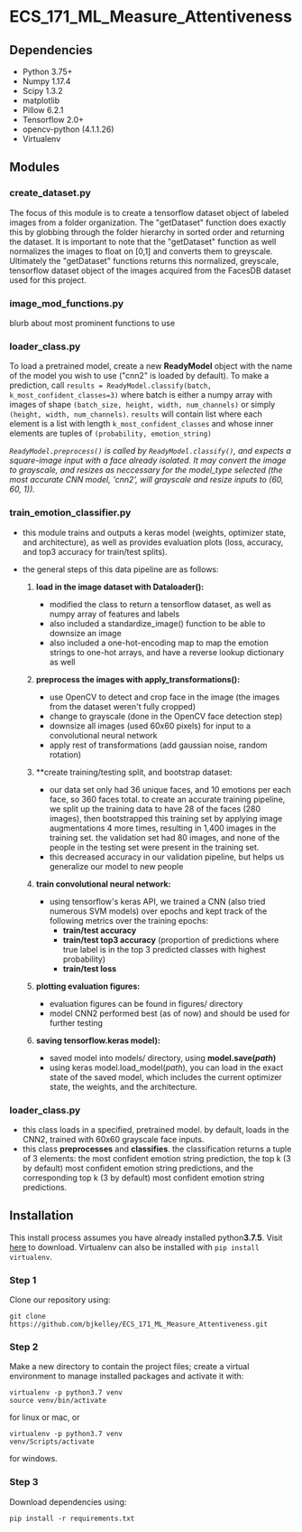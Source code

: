 # ECS_171_ML_Measure_Attentiveness

## Dependencies
* Python 3.75+
* Numpy 1.17.4
* Scipy 1.3.2
* matplotlib
* Pillow 6.2.1
* Tensorflow 2.0+
* opencv-python (4.1.1.26) 
* Virtualenv

## Modules

### create_dataset.py
The focus of this module is to create a tensorflow dataset object of labeled images from a folder organization. The "getDataset" function does exactly this by globbing through the folder hierarchy in sorted order and returning the dataset. It is important to note that the "getDataset" function as well normalizes the images to float on [0,1] and converts them to greyscale. Ultimately the "getDataset" functions returns this normalized, greyscale, tensorflow dataset object of the images acquired from the FacesDB dataset used for this project.

### image_mod_functions.py
blurb about most prominent functions to use

### loader_class.py
To load a pretrained model, create a new **ReadyModel** object with the name of the model you wish to use ("cnn2" is loaded by default). To make a prediction, call ```results = ReadyModel.classify(batch, k_most_confident_classes=3)``` where batch is either a numpy array with images of shape ```(batch_size, height, width, num_channels)``` or simply  ```(height, width, num_channels)```. ```results``` will contain list where each element is a list with length ```k_most_confident_classes``` and whose inner elements are tuples of ```(probability, emotion_string)```

*```ReadyModel.preprocess()``` is called by ```ReadyModel.classify()```, and expects a square-image input with a face already isolated. It may convert the image to grayscale, and resizes as neccessary for the model_type selected (the most accurate CNN model, 'cnn2', will grayscale and resize inputs to (60, 60, 1)).*

### train_emotion_classifier.py

- this module trains and outputs a keras model (weights, optimizer state, and architecture), as well as provides evaluation plots (loss, accuracy, and top3 accuracy for train/test splits).

- the general steps of this data pipeline are as follows:
    1) **load in the image dataset with Dataloader():**
        - modified the class to return a tensorflow dataset, as well as numpy array of features and labels
        - also included a standardize_image() function to be able to downsize an image
        - also included a one-hot-encoding map to map the emotion strings to one-hot arrays, and have a reverse lookup dictionary as well
    2) **preprocess the images with apply_transformations():**
        - use OpenCV to detect and crop face in the image (the images from the dataset weren't fully cropped)
        - change to grayscale (done in the OpenCV face detection step)
        - downsize all images (used 60x60 pixels) for input to a convolutional neural network
        - apply rest of transformations (add gaussian noise, random rotation)
    3) **create training/testing split, and bootstrap dataset:
        - our data set only had 36 unique faces, and 10 emotions per each face, so 360 faces total. to create an accurate training pipeline, we split up the training data to have 28 of the faces (280 images), then bootstrapped this training set by applying image augmentations 4 more times, resulting in 1,400 images in the training set. the validation set had 80 images, and none of the people in the testing set were present in the training set. 
        - this decreased accuracy in our validation pipeline, but helps us generalize our model to new people
    4) **train convolutional neural network:**
        - using tensorflow's keras API, we trained a CNN (also tried numerous SVM models) over epochs and kept track of the following metrics over the training epochs:
            - **train/test accuracy**
            - **train/test top3 accuracy** (proportion of predictions where true label is in the top 3 predicted classes with highest probability)
            - **train/test loss**
     5) **plotting evaluation figures:**
        - evaluation figures can be found in figures/ directory
        - model CNN2 performed best (as of now) and should be used for further testing
        
     6) **saving tensorflow.keras model):**
        - saved model into models/ directory, using **model.save(*path*)**
        - using keras model.load_model(*path*), you can load in the exact state of the saved model, which includes the current optimizer state, the weights, and the architecture. 
        
### loader_class.py
- this class loads in a specified, pretrained model. by default, loads in the CNN2, trained with 60x60 grayscale face inputs.
- this class **preprocesses** and **classifies**. the classification returns a tuple of 3 elements: the most confident emotion string prediction, the top k (3 by default) most confident emotion string predictions, and the corresponding top k (3 by default) most confident emotion string predictions.
       


## Installation
This install process assumes you have already installed python**3.7.5**. Visit [here](https://www.python.org/downloads/release/python-375/) to download. Virtualenv can also be installed with ```pip install virtualenv```.
### Step 1
Clone our repository using:

    git clone https://github.com/bjkelley/ECS_171_ML_Measure_Attentiveness.git

### Step 2
Make a new directory to contain the project files; create a virtual environment to manage installed packages and activate it with:

    virtualenv -p python3.7 venv
    source venv/bin/activate
for linux or mac, or

    virtualenv -p python3.7 venv
    venv/Scripts/activate
for windows.

### Step 3
Download dependencies using:

    pip install -r requirements.txt
